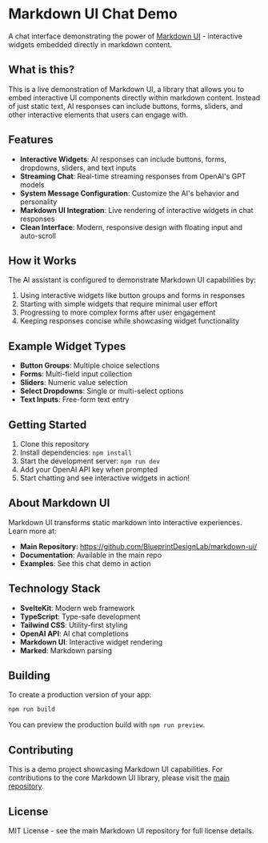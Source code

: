 # Markdown UI Chat Demo

A chat interface demonstrating the power of [Markdown UI](https://github.com/BlueprintDesignLab/markdown-ui/) - interactive widgets embedded directly in markdown content.

## What is this?

This is a live demonstration of Markdown UI, a library that allows you to embed interactive UI components directly within markdown content. Instead of just static text, AI responses can include buttons, forms, sliders, and other interactive elements that users can engage with.

## Features

- **Interactive Widgets**: AI responses can include buttons, forms, dropdowns, sliders, and text inputs
- **Streaming Chat**: Real-time streaming responses from OpenAI's GPT models
- **System Message Configuration**: Customize the AI's behavior and personality
- **Markdown UI Integration**: Live rendering of interactive widgets in chat responses
- **Clean Interface**: Modern, responsive design with floating input and auto-scroll

## How it Works

The AI assistant is configured to demonstrate Markdown UI capabilities by:
1. Using interactive widgets like button groups and forms in responses
2. Starting with simple widgets that require minimal user effort
3. Progressing to more complex forms after user engagement
4. Keeping responses concise while showcasing widget functionality

## Example Widget Types

- **Button Groups**: Multiple choice selections
- **Forms**: Multi-field input collection
- **Sliders**: Numeric value selection
- **Select Dropdowns**: Single or multi-select options
- **Text Inputs**: Free-form text entry

## Getting Started

1. Clone this repository
2. Install dependencies: `npm install`
3. Start the development server: `npm run dev`
4. Add your OpenAI API key when prompted
5. Start chatting and see interactive widgets in action!

## About Markdown UI

Markdown UI transforms static markdown into interactive experiences. Learn more at:
- **Main Repository**: https://github.com/BlueprintDesignLab/markdown-ui/
- **Documentation**: Available in the main repo
- **Examples**: See this chat demo in action

## Technology Stack

- **SvelteKit**: Modern web framework
- **TypeScript**: Type-safe development
- **Tailwind CSS**: Utility-first styling
- **OpenAI API**: AI chat completions
- **Markdown UI**: Interactive widget rendering
- **Marked**: Markdown parsing

## Building

To create a production version of your app:

```sh
npm run build
```

You can preview the production build with `npm run preview`.

## Contributing

This is a demo project showcasing Markdown UI capabilities. For contributions to the core Markdown UI library, please visit the [main repository](https://github.com/BlueprintDesignLab/markdown-ui/).

## License

MIT License - see the main Markdown UI repository for full license details.
